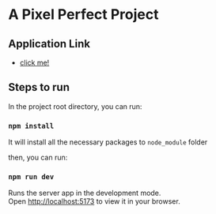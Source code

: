 
# A Pixel Perfect Project

## Application Link

 - [click me!](https://selvavignesh-s.netlify.app/)
## Steps to run
In the project root directory, you can run:

### `npm install `

It will install all the necessary packages to `node_module` folder

then, you can run:

### `npm run dev`

Runs the server app in the development mode.\
Open [http://localhost:5173](http://localhost:5173) to view it in your browser.